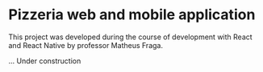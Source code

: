# Pizzeria web and mobile application
 This project was developed during the course of development with React and React Native by professor Matheus Fraga.
 
 ... Under construction
